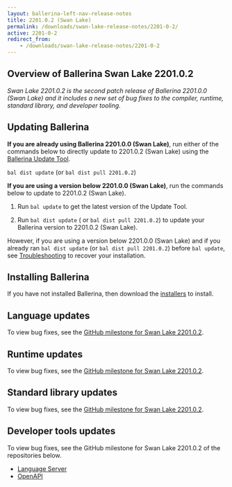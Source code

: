 ```yaml
---
layout: ballerina-left-nav-release-notes
title: 2201.0.2 (Swan Lake) 
permalink: /downloads/swan-lake-release-notes/2201-0-2/
active: 2201-0-2
redirect_from: 
    - /downloads/swan-lake-release-notes/2201-0-2
---
```


## Overview of Ballerina Swan Lake 2201.0.2

<em>Swan Lake 2201.0.2 is the second patch release of Ballerina 2201.0.0 (Swan Lake) and it includes a new set of bug fixes to the compiler, runtime, standard library, and developer tooling.</em> 

## Updating Ballerina

**If you are already using Ballerina 2201.0.0 (Swan Lake)**, run either of the commands below to directly update to 2201.0.2 (Swan Lake) using the [Ballerina Update Tool](/learn/cli-documentation/update-tool/).

`bal dist update` (or `bal dist pull 2201.0.2`)

**If you are using a version below 2201.0.0 (Swan Lake)**, run the commands below to update to 2201.0.2 (Swan Lake).

1. Run `bal update` to get the latest version of the Update Tool.

2. Run `bal dist update` ( or `bal dist pull 2201.0.2`) to update your Ballerina version to 2201.0.2 (Swan Lake).

However, if you are using a version below 2201.0.0 (Swan Lake) and if you already ran `bal dist update` (or `bal dist pull 2201.0.2`) before `bal update`, see [Troubleshooting](/downloads/swan-lake-release-notes/2201-0-0-swan-lake/#troubleshooting) to recover your installation.

## Installing Ballerina

If you have not installed Ballerina, then download the [installers](/downloads/#swanlake) to install.

## Language updates

To view bug fixes, see the [GitHub milestone for Swan Lake 2201.0.2](https://github.com/ballerina-platform/ballerina-lang/issues?q=is%3Aissue+is%3Aclosed+label%3AType%2FBug+label%3ATeam%2FCompilerFE+milestone%3A%22Ballerina+2201.0.2%22).

## Runtime updates

To view bug fixes, see the [GitHub milestone for Swan Lake 2201.0.2](https://github.com/ballerina-platform/ballerina-lang/issues?q=is%3Aissue+is%3Aclosed+label%3AType%2FBug+label%3ATeam%2FjBallerina+milestone%3A%22Ballerina+2201.0.2%22).

## Standard library updates

To view bug fixes, see the [GitHub milestone for Swan Lake 2201.0.2](https://github.com/ballerina-platform/ballerina-standard-library/issues?q=is%3Aclosed+is%3Aissue+milestone%3A%22Swan+Lake+2201.0.2%22+label%3AType%2FBug).

## Developer tools updates

To view bug fixes, see the GitHub milestone for Swan Lake 2201.0.2 of the repositories below.

- [Language Server](https://github.com/ballerina-platform/ballerina-lang/issues?q=is%3Aissue+is%3Aclosed+label%3ATeam%2FLanguageServer+milestone%3A%22Ballerina+2201.0.2%22+label%3AType%2FBug)
- [OpenAPI](https://github.com/ballerina-platform/openapi-tools/issues?q=is%3Aissue+label%3AType%2FBug+milestone%3A1.0.2+is%3Aclosed)

<!-- <style>.cGitButtonContainer, .cBallerinaTocContainer {display:none;}</style> -->
